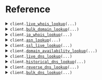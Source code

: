 # Reference
<details><summary><code>client.<a href="src/whoisfreaks/client.py">live_whois_lookup</a>(...)</code></summary>
<dl>
<dd>

#### 📝 Description

<dl>
<dd>

<dl>
<dd>

Fetch live WHOIS information for a given domain
</dd>
</dl>
</dd>
</dl>

#### 🔌 Usage

<dl>
<dd>

<dl>
<dd>

```python
from whoisfreaks import WhoisfreaksApi
client = WhoisfreaksApi()
client.live_whois_lookup(whois='whois', api_key='apiKey', domain_name='domainName', )

```
</dd>
</dl>
</dd>
</dl>

#### ⚙️ Parameters

<dl>
<dd>

<dl>
<dd>

**whois:** `str` — The type of WHOIS lookup (live)
    
</dd>
</dl>

<dl>
<dd>

**api_key:** `str` — Your API key
    
</dd>
</dl>

<dl>
<dd>

**domain_name:** `str` — The domain name for WHOIS lookup
    
</dd>
</dl>

<dl>
<dd>

**format:** `typing.Optional[str]` — Two formats are available JSON, XML. If you don't specify the 'format' parameter, the default format will be JSON.
    
</dd>
</dl>

<dl>
<dd>

**request_options:** `typing.Optional[RequestOptions]` — Request-specific configuration.
    
</dd>
</dl>
</dd>
</dl>


</dd>
</dl>
</details>

<details><summary><code>client.<a href="src/whoisfreaks/client.py">bulk_domain_lookup</a>(...)</code></summary>
<dl>
<dd>

#### 📝 Description

<dl>
<dd>

<dl>
<dd>

Fetch Live WHOIS information for a list of domains in bulk
</dd>
</dl>
</dd>
</dl>

#### 🔌 Usage

<dl>
<dd>

<dl>
<dd>

```python
from whoisfreaks import WhoisfreaksApi
client = WhoisfreaksApi()
client.bulk_domain_lookup(api_key='apiKey', )

```
</dd>
</dl>
</dd>
</dl>

#### ⚙️ Parameters

<dl>
<dd>

<dl>
<dd>

**api_key:** `str` — Your API key
    
</dd>
</dl>

<dl>
<dd>

**format:** `typing.Optional[str]` — Two formats are available JSON, XML. If you don't specify the 'format' parameter, the default format will be JSON.
    
</dd>
</dl>

<dl>
<dd>

**domain_names:** `typing.Optional[typing.Sequence[str]]` — List of domain names to lookup
    
</dd>
</dl>

<dl>
<dd>

**request_options:** `typing.Optional[RequestOptions]` — Request-specific configuration.
    
</dd>
</dl>
</dd>
</dl>


</dd>
</dl>
</details>

<details><summary><code>client.<a href="src/whoisfreaks/client.py">ip_whois_lookup</a>(...)</code></summary>
<dl>
<dd>

#### 📝 Description

<dl>
<dd>

<dl>
<dd>

Retrieve real-time information for an IPv4 or IPv6 address
</dd>
</dl>
</dd>
</dl>

#### 🔌 Usage

<dl>
<dd>

<dl>
<dd>

```python
from whoisfreaks import WhoisfreaksApi
client = WhoisfreaksApi()
client.ip_whois_lookup(api_key='apiKey', ip='ip', )

```
</dd>
</dl>
</dd>
</dl>

#### ⚙️ Parameters

<dl>
<dd>

<dl>
<dd>

**api_key:** `str` — Your API key
    
</dd>
</dl>

<dl>
<dd>

**ip:** `str` — The IPv4 or IPv6 for lookup
    
</dd>
</dl>

<dl>
<dd>

**format:** `typing.Optional[str]` — Two formats are available JSON, XML. If you don't specify the 'format' parameter, the default format will be JSON.
    
</dd>
</dl>

<dl>
<dd>

**request_options:** `typing.Optional[RequestOptions]` — Request-specific configuration.
    
</dd>
</dl>
</dd>
</dl>


</dd>
</dl>
</details>

<details><summary><code>client.<a href="src/whoisfreaks/client.py">asn_lookup</a>(...)</code></summary>
<dl>
<dd>

#### 📝 Description

<dl>
<dd>

<dl>
<dd>

Retrieve real-time information for an Autonomous System Number
</dd>
</dl>
</dd>
</dl>

#### 🔌 Usage

<dl>
<dd>

<dl>
<dd>

```python
from whoisfreaks import WhoisfreaksApi
client = WhoisfreaksApi()
client.asn_lookup(api_key='apiKey', asn='asn', )

```
</dd>
</dl>
</dd>
</dl>

#### ⚙️ Parameters

<dl>
<dd>

<dl>
<dd>

**api_key:** `str` — Your API key
    
</dd>
</dl>

<dl>
<dd>

**asn:** `str` — The ASN number for which information is being requested (e.g., "1" or "AS1").
    
</dd>
</dl>

<dl>
<dd>

**format:** `typing.Optional[str]` — Two formats are available JSON, XML. If you don't specify the 'format' parameter, the default format will be JSON.
    
</dd>
</dl>

<dl>
<dd>

**request_options:** `typing.Optional[RequestOptions]` — Request-specific configuration.
    
</dd>
</dl>
</dd>
</dl>


</dd>
</dl>
</details>

<details><summary><code>client.<a href="src/whoisfreaks/client.py">ssl_live_lookup</a>(...)</code></summary>
<dl>
<dd>

#### 📝 Description

<dl>
<dd>

<dl>
<dd>

Retrieve live SSL information for a specific domain.
</dd>
</dl>
</dd>
</dl>

#### 🔌 Usage

<dl>
<dd>

<dl>
<dd>

```python
from whoisfreaks import WhoisfreaksApi
client = WhoisfreaksApi()
client.ssl_live_lookup(api_key='apiKey', domain_name='domainName', )

```
</dd>
</dl>
</dd>
</dl>

#### ⚙️ Parameters

<dl>
<dd>

<dl>
<dd>

**api_key:** `str` — Your API key
    
</dd>
</dl>

<dl>
<dd>

**domain_name:** `str` — The domain name for which live SSL information is requested (e.g., "example.com").
    
</dd>
</dl>

<dl>
<dd>

**chain:** `typing.Optional[bool]` — A boolean flag indicating whether to include SSL certificate chain information.
    
</dd>
</dl>

<dl>
<dd>

**ssl_raw:** `typing.Optional[bool]` — A boolean flag indicating whether to include raw SSL certificate information.
    
</dd>
</dl>

<dl>
<dd>

**format:** `typing.Optional[str]` — Two formats are available JSON, XML. If you don't specify the 'format' parameter, the default format will be JSON.
    
</dd>
</dl>

<dl>
<dd>

**request_options:** `typing.Optional[RequestOptions]` — Request-specific configuration.
    
</dd>
</dl>
</dd>
</dl>


</dd>
</dl>
</details>

<details><summary><code>client.<a href="src/whoisfreaks/client.py">domain_availability_lookup</a>(...)</code></summary>
<dl>
<dd>

#### 📝 Description

<dl>
<dd>

<dl>
<dd>

Check availability of a Domain Name.
</dd>
</dl>
</dd>
</dl>

#### 🔌 Usage

<dl>
<dd>

<dl>
<dd>

```python
from whoisfreaks import WhoisfreaksApi
client = WhoisfreaksApi()
client.domain_availability_lookup(api_key='apiKey', domain='whoisfreaks.com', )

```
</dd>
</dl>
</dd>
</dl>

#### ⚙️ Parameters

<dl>
<dd>

<dl>
<dd>

**api_key:** `str` — Your API key
    
</dd>
</dl>

<dl>
<dd>

**domain:** `str` — The domain name for which availability is being checked.
    
</dd>
</dl>

<dl>
<dd>

**sug:** `typing.Optional[bool]` — A boolean flag indicating whether suggested domains are included.
    
</dd>
</dl>

<dl>
<dd>

**count:** `typing.Optional[int]` — The number of suggested domains to return.
    
</dd>
</dl>

<dl>
<dd>

**format:** `typing.Optional[str]` — Format of the response (optional). Default is JSON.
    
</dd>
</dl>

<dl>
<dd>

**source:** `typing.Optional[str]` — Source information for the domain availability check (optional).
    
</dd>
</dl>

<dl>
<dd>

**request_options:** `typing.Optional[RequestOptions]` — Request-specific configuration.
    
</dd>
</dl>
</dd>
</dl>


</dd>
</dl>
</details>

<details><summary><code>client.<a href="src/whoisfreaks/client.py">live_dns_lookup</a>(...)</code></summary>
<dl>
<dd>

#### 📝 Description

<dl>
<dd>

<dl>
<dd>

Retrieve live DNS information for a specific domain or IP address.
</dd>
</dl>
</dd>
</dl>

#### 🔌 Usage

<dl>
<dd>

<dl>
<dd>

```python
from whoisfreaks import WhoisfreaksApi
client = WhoisfreaksApi()
client.live_dns_lookup(api_key='apiKey', type='type', )

```
</dd>
</dl>
</dd>
</dl>

#### ⚙️ Parameters

<dl>
<dd>

<dl>
<dd>

**api_key:** `str` — Your API key
    
</dd>
</dl>

<dl>
<dd>

**type:** `str` — The DNS record type (e.g., A, MX, NS).
    
</dd>
</dl>

<dl>
<dd>

**domain_name:** `typing.Optional[str]` — The domain name for which live DNS information is requested (e.g., "example.com").
    
</dd>
</dl>

<dl>
<dd>

**ip_address:** `typing.Optional[str]` — The IP address for which live DNS information is requested (e.g., "8.8.8.8").
    
</dd>
</dl>

<dl>
<dd>

**format:** `typing.Optional[str]` — The output format (JSON or XML).
    
</dd>
</dl>

<dl>
<dd>

**request_options:** `typing.Optional[RequestOptions]` — Request-specific configuration.
    
</dd>
</dl>
</dd>
</dl>


</dd>
</dl>
</details>

<details><summary><code>client.<a href="src/whoisfreaks/client.py">historical_dns_lookup</a>(...)</code></summary>
<dl>
<dd>

#### 📝 Description

<dl>
<dd>

<dl>
<dd>

Retrieve historical DNS information for a specific domain.
</dd>
</dl>
</dd>
</dl>

#### 🔌 Usage

<dl>
<dd>

<dl>
<dd>

```python
from whoisfreaks import WhoisfreaksApi
client = WhoisfreaksApi()
client.historical_dns_lookup(api_key='apiKey', domain_name='domainName', type='type', )

```
</dd>
</dl>
</dd>
</dl>

#### ⚙️ Parameters

<dl>
<dd>

<dl>
<dd>

**api_key:** `str` — Your API key
    
</dd>
</dl>

<dl>
<dd>

**domain_name:** `str` — The domain name for which historical DNS information is requested (e.g., "example.com").
    
</dd>
</dl>

<dl>
<dd>

**type:** `str` — The DNS record type (e.g., A, MX, NS).
    
</dd>
</dl>

<dl>
<dd>

**page:** `typing.Optional[int]` — The page number for paginated results.
    
</dd>
</dl>

<dl>
<dd>

**format:** `typing.Optional[str]` — The output format (JSON or XML).
    
</dd>
</dl>

<dl>
<dd>

**request_options:** `typing.Optional[RequestOptions]` — Request-specific configuration.
    
</dd>
</dl>
</dd>
</dl>


</dd>
</dl>
</details>

<details><summary><code>client.<a href="src/whoisfreaks/client.py">reverse_dns_lookup</a>(...)</code></summary>
<dl>
<dd>

#### 📝 Description

<dl>
<dd>

<dl>
<dd>

Retrieve reverse DNS information for a given DNS record.
</dd>
</dl>
</dd>
</dl>

#### 🔌 Usage

<dl>
<dd>

<dl>
<dd>

```python
from whoisfreaks import WhoisfreaksApi
client = WhoisfreaksApi()
client.reverse_dns_lookup(api_key='apiKey', value='value', type='type', )

```
</dd>
</dl>
</dd>
</dl>

#### ⚙️ Parameters

<dl>
<dd>

<dl>
<dd>

**api_key:** `str` — Your API key
    
</dd>
</dl>

<dl>
<dd>

**value:** `str` — The IP address for which reverse DNS information is requested (e.g., "8.8.8.8").
    
</dd>
</dl>

<dl>
<dd>

**type:** `str` — The type of DNS record to search for (e.g., "A", "MX").
    
</dd>
</dl>

<dl>
<dd>

**page:** `typing.Optional[int]` — Page number for pagination (optional).
    
</dd>
</dl>

<dl>
<dd>

**format:** `typing.Optional[str]` — The output format (JSON or XML).
    
</dd>
</dl>

<dl>
<dd>

**request_options:** `typing.Optional[RequestOptions]` — Request-specific configuration.
    
</dd>
</dl>
</dd>
</dl>


</dd>
</dl>
</details>

<details><summary><code>client.<a href="src/whoisfreaks/client.py">bulk_dns_lookup</a>(...)</code></summary>
<dl>
<dd>

#### 📝 Description

<dl>
<dd>

<dl>
<dd>

Retrieve DNS information for multiple domains or IP addresses in bulk.
</dd>
</dl>
</dd>
</dl>

#### 🔌 Usage

<dl>
<dd>

<dl>
<dd>

```python
from whoisfreaks import WhoisfreaksApi
client = WhoisfreaksApi()
client.bulk_dns_lookup(api_key='apiKey', type='type', )

```
</dd>
</dl>
</dd>
</dl>

#### ⚙️ Parameters

<dl>
<dd>

<dl>
<dd>

**api_key:** `str` — Your API key
    
</dd>
</dl>

<dl>
<dd>

**type:** `str` — The DNS record type to filter by (e.g., "A", "MX", "all").
    
</dd>
</dl>

<dl>
<dd>

**format:** `typing.Optional[str]` — The output format (JSON or XML).
    
</dd>
</dl>

<dl>
<dd>

**domain_names:** `typing.Optional[typing.Sequence[str]]` — List of domain names for which DNS information is requested.
    
</dd>
</dl>

<dl>
<dd>

**ip_addresses:** `typing.Optional[typing.Sequence[str]]` — List of IP addresses for which reverse DNS information is requested.
    
</dd>
</dl>

<dl>
<dd>

**request_options:** `typing.Optional[RequestOptions]` — Request-specific configuration.
    
</dd>
</dl>
</dd>
</dl>


</dd>
</dl>
</details>

